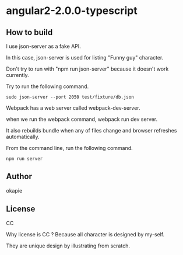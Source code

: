 # angular2-2.0.0-typescript

## How to build

I use json-server as a fake API.

In this case, json-server is used for listing "Funny guy" character.

Don't try to run with "npm run json-server" because it doesn't work currently.

Try to run the following command.

```
sudo json-server --port 2050 test/fixture/db.json
```

Webpack has a web server called webpack-dev-server.

when we run the webpack command, webpack run dev server.

It also rebuilds bundle when any of files change and browser refreshes automatically.

From the command line, run the following command.

```
npm run server
```

## Author

okapie

## License

CC

Why license is CC ? Because all character is designed by my-self.

They are unique design by illustrating from scratch.